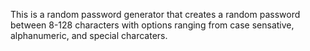 This is a random password generator that creates a random password between 8-128 characters with options ranging from case sensative, alphanumeric, and special charcaters.